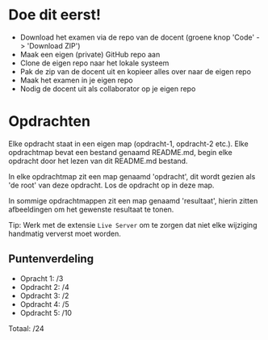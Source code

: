 # Doe dit eerst!

- Download het examen via de repo van de docent (groene knop 'Code' -> 'Download ZIP')
- Maak een eigen (private) GitHub repo aan
- Clone de eigen repo naar het lokale systeem
- Pak de zip van de docent uit en kopieer alles over naar de eigen repo 
- Maak het examen in je eigen repo
- Nodig de docent uit als collaborator op je eigen repo

# Opdrachten

Elke opdracht staat in een eigen map (opdracht-1, opdracht-2 etc.). Elke opdrachtmap bevat een bestand genaamd README.md, begin elke opdracht door het lezen van dit README.md bestand.

In elke opdrachtmap zit een map genaamd 'opdracht', dit wordt gezien als 'de root' van deze opdracht. Los de opdracht op in deze map.

In sommige opdrachtmappen zit een map genaamd 'resultaat', hierin zitten afbeeldingen om het gewenste resultaat te tonen.

Tip: Werk met de extensie `Live Server` om te zorgen dat niet elke wijziging handmatig ververst moet worden.

## Puntenverdeling

- Opracht 1: /3
- Opdracht 2: /4
- Opdracht 3: /2
- Opdracht 4: /5
- Opdracht 5: /10

Totaal: /24
